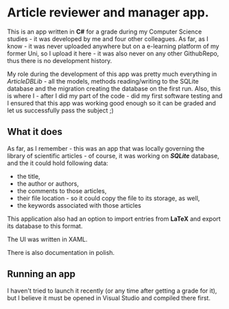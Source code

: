 # Article reviewer and manager app.

This is an app written in **C#** for a grade during my Computer Science studies - it was developed by me and four other colleagues.
As far, as I know - it was never uploaded anywhere but on a e-learning platform of my former Uni, so I upload it here - it was also never on any other GithubRepo, thus there is no development history.

My role during the development of this app was pretty much everything in *ArticleDBLib* - all the models, methods reading/writing to the SQLite database and the migration creating the database on the first run.
Also, this is where I - after I did my part of the code - did my first software testing and I ensured that this app was working good enough so it can be graded and let us successfully pass the subject ;)

## What it does

As far, as I remember - this was an app that was locally governing the library of scientific articles - of course, it was working on ***SQLite*** database, and the it could hold following data:
- the title,
- the author or authors,
- the comments to those articles,
- their file location - so it could copy the file to its storage, as well,
- the keywords associated with those articles

This application also had an option to import entries from **LaTeX** and export its database to this format.

The UI was written in XAML.

There is also documentation in polish.

## Running an app

I haven't tried to launch it recently (or any time after getting a grade for it), but I believe it must be opened in Visual Studio and compiled there first.
